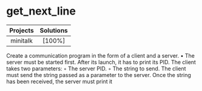 # get_next_line

| Projects      | Solutions  |
| :--------------:| :----------:|
| minitalk| [100%]|

Create a communication program in the form of a client and a server.
• The server must be started first. After its launch, it has to print its PID.
The client takes two parameters:
◦ The server PID.
◦ The string to send.
The client must send the string passed as a parameter to the server.
Once the string has been received, the server must print it
